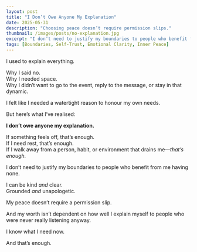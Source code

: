 ```yaml
---
layout: post
title: "I Don’t Owe Anyone My Explanation"
date: 2025-05-31
description: "Choosing peace doesn’t require permission slips."
thumbnail: /images/posts/no-explanation.jpg
excerpt: "I don’t need to justify my boundaries to people who benefit from me having none. What I feel is valid—and that’s enough."
tags: [Boundaries, Self-Trust, Emotional Clarity, Inner Peace]
---
```


I used to explain everything.

Why I said no.  
Why I needed space.  
Why I didn’t want to go to the event, reply to the message, or stay in that dynamic.

I felt like I needed a watertight reason to honour my own needs.

But here’s what I’ve realised:

**I don’t owe anyone my explanation.**

If something feels off, that’s enough.  
If I need rest, that’s enough.  
If I walk away from a person, habit, or environment that drains me—*that’s enough.*

I don’t need to justify my boundaries to people who benefit from me having none.

I can be kind *and* clear.  
Grounded *and* unapologetic.

My peace doesn’t require a permission slip.

And my worth isn’t dependent on how well I explain myself to people who were never really listening anyway.

I know what I need now.

And that’s enough.
